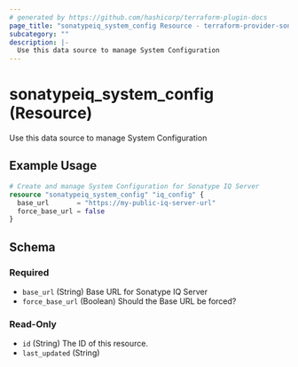 ```yaml
---
# generated by https://github.com/hashicorp/terraform-plugin-docs
page_title: "sonatypeiq_system_config Resource - terraform-provider-sonatypeiq"
subcategory: ""
description: |-
  Use this data source to manage System Configuration
---
```


# sonatypeiq_system_config (Resource)

Use this data source to manage System Configuration

## Example Usage

```terraform
# Create and manage System Configuration for Sonatype IQ Server
resource "sonatypeiq_system_config" "iq_config" {
  base_url       = "https://my-public-iq-server-url"
  force_base_url = false
}
```

<!-- schema generated by tfplugindocs -->
## Schema

### Required

- `base_url` (String) Base URL for Sonatype IQ Server
- `force_base_url` (Boolean) Should the Base URL be forced?

### Read-Only

- `id` (String) The ID of this resource.
- `last_updated` (String)
